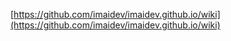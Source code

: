 [https://github.com/imaidev/imaidev.github.io/wiki](https://github.com/imaidev/imaidev.github.io/wiki)




